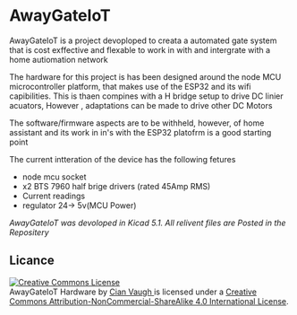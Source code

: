# AwayGateIoT
AwayGateIoT is a project devoploped to creata a automated gate system that is cost exffective and flexable to work in with and intergrate with a home autiomation network 

The hardware for this project is has been designed around the node MCU microcontroller platform, that makes use of the ESP32 and its wifi capibilities. This is thaen compines with  a H bridge setup to drive DC linier acuators, However , adaptations can be made to drive other DC Motors  

The software/firmware aspects are to be withheld, however,  of home assistant and its work in in's with the ESP32 platofrm is a good starting point 

 The current intteration of the device has the following fetures  
 
 * node mcu socket
 * x2 BTS 7960 half brige drivers (rated 45Amp RMS) 
 * Current  readings 
 * regulator 24-> 5v(MCU Power)

_AwayGateIoT was devoloped in Kicad 5.1. All relivent files are Posted in the Repositery_


## Licance 
<a rel="license" href="http://creativecommons.org/licenses/by-nc-sa/4.0/"><img alt="Creative Commons License" style="border-width:0" src="https://i.creativecommons.org/l/by-nc-sa/4.0/88x31.png" /></a><br /><span xmlns:dct="http://purl.org/dc/terms/" property="dct:title">AwayGateIoT Hardware </span> by <a xmlns:cc="http://creativecommons.org/ns#" href="https://github.com/CianForStuff/Abhainn-IoT" property="cc:attributionName" rel="cc:attributionURL">Cian Vaugh </a> is licensed under a <a rel="license" href="http://creativecommons.org/licenses/by-nc-sa/4.0/">Creative Commons Attribution-NonCommercial-ShareAlike 4.0 International License</a>.

